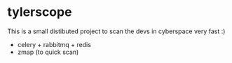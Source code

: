 # tylerscope
This is a small distibuted project to scan the devs in cyberspace very fast :)

- celery + rabbitmq + redis
- zmap (to quick scan)
